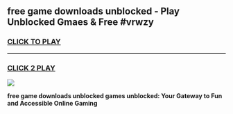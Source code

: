 
## free game downloads unblocked - Play Unblocked Gmaes & Free #vrwzy
<h3>
<a href="https://news.freeplayer.one?title=free_game_downloads_unblocked&ref=24F">CLICK TO PLAY</a></h3>
<hr>

<h3>
<a href="https://news.freeplayer.one?title=free_game_downloads_unblocked&ref=24F">CLICK 2 PLAY</a>
  
</h3>

<a href="https://news.freeplayer.one?title=free_game_downloads_unblocked&ref=24F/"><img src="https://clearcache.store/games.png"></a>


**free game downloads unblocked games unblocked: Your Gateway to Fun and Accessible Online Gaming**
